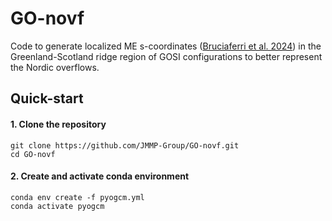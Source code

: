 # GO-novf
Code to generate localized ME s-coordinates ([Bruciaferri et al. 2024](https://agupubs.onlinelibrary.wiley.com/doi/full/10.1029/2023MS003893)) in the Greenland-Scotland ridge region of GOSI configurations to better represent the Nordic overflows.

## Quick-start

#### 1. Clone the repository
```
git clone https://github.com/JMMP-Group/GO-novf.git
cd GO-novf
```
#### 2. Create and activate conda environment
```
conda env create -f pyogcm.yml
conda activate pyogcm
```

